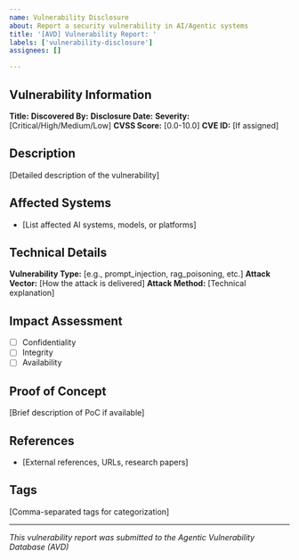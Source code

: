 ```yaml
---
name: Vulnerability Disclosure
about: Report a security vulnerability in AI/Agentic systems
title: '[AVD] Vulnerability Report: '
labels: ['vulnerability-disclosure']
assignees: []

---
```


## Vulnerability Information

**Title:** 
**Discovered By:** 
**Disclosure Date:** 
**Severity:** [Critical/High/Medium/Low]
**CVSS Score:** [0.0-10.0]
**CVE ID:** [If assigned]

## Description

[Detailed description of the vulnerability]

## Affected Systems

- [List affected AI systems, models, or platforms]

## Technical Details

**Vulnerability Type:** [e.g., prompt_injection, rag_poisoning, etc.]
**Attack Vector:** [How the attack is delivered]
**Attack Method:** [Technical explanation]

## Impact Assessment

- [ ] Confidentiality
- [ ] Integrity  
- [ ] Availability

## Proof of Concept

[Brief description of PoC if available]

## References

- [External references, URLs, research papers]

## Tags

[Comma-separated tags for categorization]

---
*This vulnerability report was submitted to the Agentic Vulnerability Database (AVD)* 
